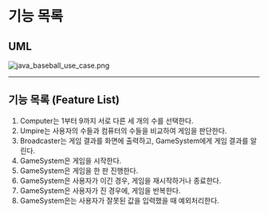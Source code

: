 # 기능 목록

##  UML

![java_baseball_use_case.png](..%2F..%2F..%2FDocuments%2Fjava_baseball_use_case.png)

---

## 기능 목록 (Feature List)
1. Computer는 1부터 9까지 서로 다른 세 개의 수를 선택한다.
2. Umpire는 사용자의 수들과 컴퓨터의 수들을 비교하여 게임을 판단한다.
3. Broadcaster는 게임 결과를 화면에 출력하고, GameSystem에게 게임 결과를 알린다.
4. GameSystem은 게임을 시작한다.
5. GameSystem은 게임을 한 판 진행한다.
6. GameSystem은 사용자가 이긴 경우, 게임을 재시작하거나 종료한다.
7. GameSystem은 사용자가 진 경우에, 게임을 반복한다.
8. GameSystem은는 사용자가 잘못된 값을 입력했을 때 예외처리한다.
